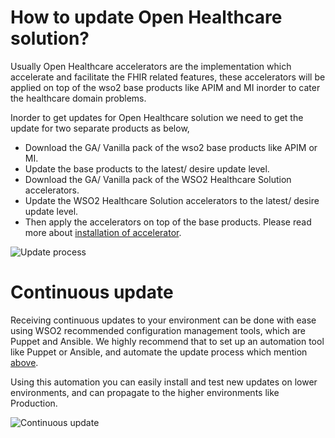 # How to update Open Healthcare solution?

Usually Open Healthcare accelerators are the implementation which accelerate and facilitate the FHIR related features, these accelerators will be applied on top of 
the wso2 base products like APIM and MI inorder to cater the healthcare domain problems.

Inorder to get updates for Open Healthcare solution we need to get the update for two separate products as below,

* Download the GA/ Vanilla pack of the wso2 base products like APIM or MI.
* Update the base products to the latest/ desire update level.
* Download the GA/ Vanilla pack of the WSO2 Healthcare Solution accelerators.
* Update the WSO2 Healthcare Solution accelerators to the latest/ desire update level.
* Then apply the accelerators on top of the base products. Please read more about [installation of accelerator](/install-and-setup/manual).

![Update process]({{base_path}}/assets/img/install-and-setup/updates/update-oh-accelerator.png)

# Continuous update

Receiving continuous updates to your environment can be done with ease using WSO2 recommended configuration management tools, which are Puppet and Ansible.
We highly recommend that to set up an automation tool like Puppet or Ansible, and automate the update process which mention [above](/install-and-setup/updates/update-accelerators).

Using this automation you can easily install and test new updates on lower environments, and can propagate to the higher environments like Production.

![Continuous update]({{base_path}}/assets/img/install-and-setup/updates/continuos-update.png)
